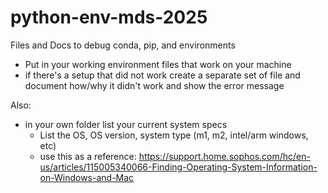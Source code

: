 # python-env-mds-2025
Files and Docs to debug conda, pip, and environments

- Put in your working environment files that work on your machine
- if there's a setup that did not work create a separate set of file and document how/why it didn't work and show the error message

Also:

- in your own folder list your current system specs
  - List the OS, OS version, system type (m1, m2, intel/arm windows, etc)
  - use this as a reference: <https://support.home.sophos.com/hc/en-us/articles/115005340066-Finding-Operating-System-Information-on-Windows-and-Mac>
